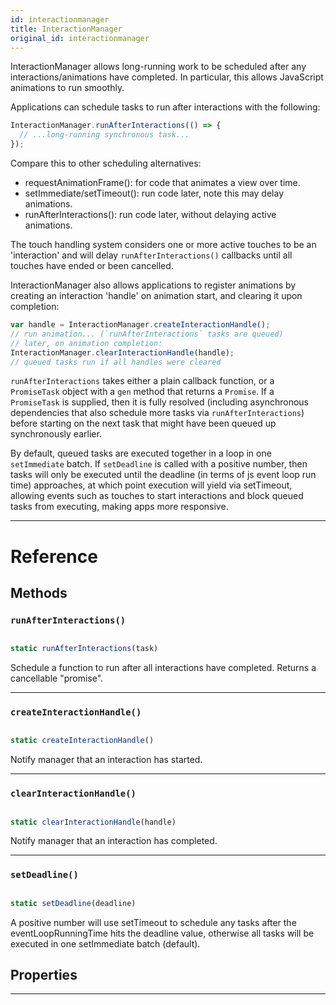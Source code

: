 ```yaml
---
id: interactionmanager
title: InteractionManager
original_id: interactionmanager
---
```


InteractionManager allows long-running work to be scheduled after any interactions/animations have completed. In particular, this allows JavaScript animations to run smoothly.

Applications can schedule tasks to run after interactions with the following:

```jsx
InteractionManager.runAfterInteractions(() => {
  // ...long-running synchronous task...
});
```

Compare this to other scheduling alternatives:

- requestAnimationFrame(): for code that animates a view over time.
- setImmediate/setTimeout(): run code later, note this may delay animations.
- runAfterInteractions(): run code later, without delaying active animations.

The touch handling system considers one or more active touches to be an 'interaction' and will delay `runAfterInteractions()` callbacks until all touches have ended or been cancelled.

InteractionManager also allows applications to register animations by creating an interaction 'handle' on animation start, and clearing it upon completion:

```jsx
var handle = InteractionManager.createInteractionHandle();
// run animation... (`runAfterInteractions` tasks are queued)
// later, on animation completion:
InteractionManager.clearInteractionHandle(handle);
// queued tasks run if all handles were cleared
```

`runAfterInteractions` takes either a plain callback function, or a `PromiseTask` object with a `gen` method that returns a `Promise`. If a `PromiseTask` is supplied, then it is fully resolved (including asynchronous dependencies that also schedule more tasks via `runAfterInteractions`) before starting on the next task that might have been queued up synchronously earlier.

By default, queued tasks are executed together in a loop in one `setImmediate` batch. If `setDeadline` is called with a positive number, then tasks will only be executed until the deadline (in terms of js event loop run time) approaches, at which point execution will yield via setTimeout, allowing events such as touches to start interactions and block queued tasks from executing, making apps more responsive.

---

# Reference

## Methods

### `runAfterInteractions()`

```jsx

static runAfterInteractions(task)

```

Schedule a function to run after all interactions have completed. Returns a cancellable "promise".

---

### `createInteractionHandle()`

```jsx

static createInteractionHandle()

```

Notify manager that an interaction has started.

---

### `clearInteractionHandle()`

```jsx

static clearInteractionHandle(handle)

```

Notify manager that an interaction has completed.

---

### `setDeadline()`

```jsx

static setDeadline(deadline)

```

A positive number will use setTimeout to schedule any tasks after the eventLoopRunningTime hits the deadline value, otherwise all tasks will be executed in one setImmediate batch (default).

## Properties

---

